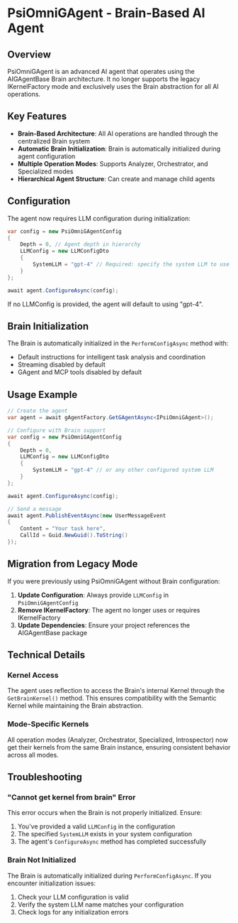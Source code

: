 # PsiOmniGAgent - Brain-Based AI Agent

## Overview

PsiOmniGAgent is an advanced AI agent that operates using the AIGAgentBase Brain architecture. It no longer supports the legacy IKernelFactory mode and exclusively uses the Brain abstraction for all AI operations.

## Key Features

- **Brain-Based Architecture**: All AI operations are handled through the centralized Brain system
- **Automatic Brain Initialization**: Brain is automatically initialized during agent configuration
- **Multiple Operation Modes**: Supports Analyzer, Orchestrator, and Specialized modes
- **Hierarchical Agent Structure**: Can create and manage child agents

## Configuration

The agent now requires LLM configuration during initialization:

```csharp
var config = new PsiOmniGAgentConfig
{
    Depth = 0, // Agent depth in hierarchy
    LLMConfig = new LLMConfigDto
    {
        SystemLLM = "gpt-4" // Required: specify the system LLM to use
    }
};

await agent.ConfigureAsync(config);
```

If no LLMConfig is provided, the agent will default to using "gpt-4".

## Brain Initialization

The Brain is automatically initialized in the `PerformConfigAsync` method with:
- Default instructions for intelligent task analysis and coordination
- Streaming disabled by default
- GAgent and MCP tools disabled by default

## Usage Example

```csharp
// Create the agent
var agent = await gAgentFactory.GetGAgentAsync<IPsiOmniGAgent>();

// Configure with Brain support
var config = new PsiOmniGAgentConfig
{
    Depth = 0,
    LLMConfig = new LLMConfigDto
    {
        SystemLLM = "gpt-4" // or any other configured system LLM
    }
};

await agent.ConfigureAsync(config);

// Send a message
await agent.PublishEventAsync(new UserMessageEvent
{
    Content = "Your task here",
    CallId = Guid.NewGuid().ToString()
});
```

## Migration from Legacy Mode

If you were previously using PsiOmniGAgent without Brain configuration:

1. **Update Configuration**: Always provide `LLMConfig` in `PsiOmniGAgentConfig`
2. **Remove IKernelFactory**: The agent no longer uses or requires IKernelFactory
3. **Update Dependencies**: Ensure your project references the AIGAgentBase package

## Technical Details

### Kernel Access

The agent uses reflection to access the Brain's internal Kernel through the `GetBrainKernel()` method. This ensures compatibility with the Semantic Kernel while maintaining the Brain abstraction.

### Mode-Specific Kernels

All operation modes (Analyzer, Orchestrator, Specialized, Introspector) now get their kernels from the same Brain instance, ensuring consistent behavior across all modes.

## Troubleshooting

### "Cannot get kernel from brain" Error

This error occurs when the Brain is not properly initialized. Ensure:
1. You've provided a valid `LLMConfig` in the configuration
2. The specified `SystemLLM` exists in your system configuration
3. The agent's `ConfigureAsync` method has completed successfully

### Brain Not Initialized

The Brain is automatically initialized during `PerformConfigAsync`. If you encounter initialization issues:
1. Check your LLM configuration is valid
2. Verify the system LLM name matches your configuration
3. Check logs for any initialization errors
